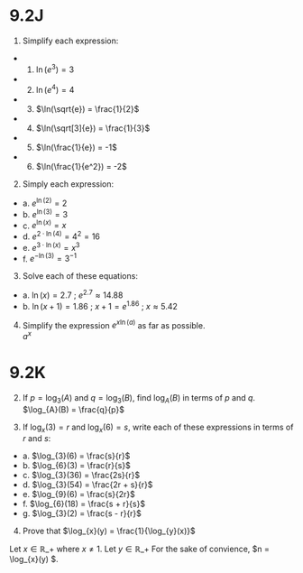 # 9.2J

1. Simplify each expression:
- 1. $\ln(e^3) = 3$
- 2. $\ln(e^4) = 4$
- 3. $\ln(\sqrt{e}) = \frac{1}{2}$
- 4. $\ln(\sqrt[3]{e}) = \frac{1}{3}$
- 5. $\ln(\frac{1}{e}) = -1$
- 6. $\ln(\frac{1}{e^2}) = -2$

2. Simply each expression:
- a. $e^{\ln(2)} = 2$
- b. $e^{\ln(3)} = 3$
- c. $e^{\ln(x)} = x$
- d. $e^{2 \cdot \ln(4)} = 4^2 = 16$
- e. $e^{3 \cdot \ln(x)} = x^3$
- f. $e^{-\ln(3)} = 3^{-1}$

3. Solve each of these equations:
- a. $\ln(x) = 2.7$ ; $e^{2.7} \approx 14.88$
- b. $\ln(x+1) = 1.86$ ; $x+1 = e^{1.86}$ ; $x \approx 5.42$

4. Simplify the expression $e^{x \ln(a)}$ as far as possible. <br> $a^x$

# 9.2K

2. If $p = \log_{3}(A)$ and $q = \log_{3}(B)$, find $\log_{A}(B)$ in terms of $p$ and $q$. <br> $\log_{A}(B) = \frac{q}{p}$

3. If $\log_{x}(3) = r$ and $\log_{x}(6) = s$, write each of these expressions in terms of $r$ and $s$:
- a. $\log_{3}(6) = \frac{s}{r}$
- b. $\log_{6}(3) = \frac{r}{s}$
- c. $\log_{3}(36) = \frac{2s}{r}$
- d. $\log_{3}(54) = \frac{2r + s}{r}$
- e. $\log_{9}(6) = \frac{s}{2r}$
- f. $\log_{6}(18) = \frac{s + r}{s}$
- g. $\log_{3}(2) = \frac{s - r}{r}$

4. Prove that $\log_{x}(y) = \frac{1}{\log_{y}(x)}$
  
Let $x \in \mathbb{R}\_{+}$ where $x \neq 1$. Let $y \in \mathbb{R}\_+$ For the sake of convience, $n = \log_{x}(y) $.
